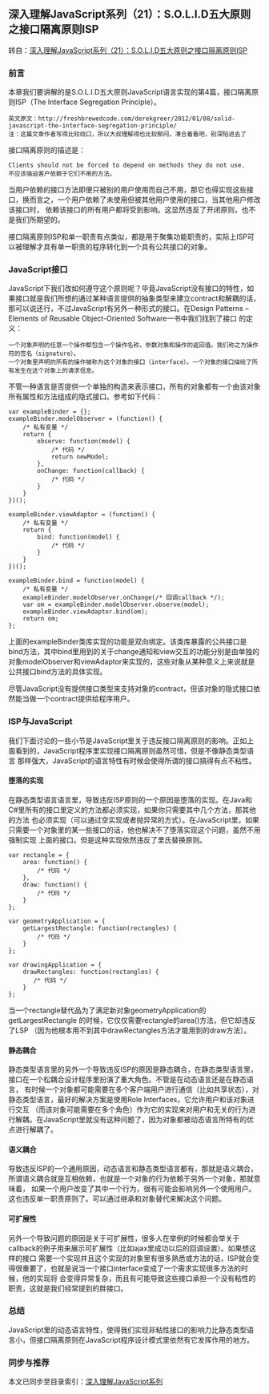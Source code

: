 ## 深入理解JavaScript系列（21）：S.O.L.I.D五大原则之接口隔离原则ISP
转自：[深入理解JavaScript系列（21）：S.O.L.I.D五大原则之接口隔离原则ISP](http://www.cnblogs.com/TomXu/archive/2012/02/14/2330137.html)
### 前言
本章我们要讲解的是S.O.L.I.D五大原则JavaScript语言实现的第4篇，接口隔离原则ISP（The Interface Segregation Principle）。
```
英文原文：http://freshbrewedcode.com/derekgreer/2012/01/08/solid-javascript-the-interface-segregation-principle/
注：这篇文章作者写得比较绕口，所以大叔理解得也比较郁闷，凑合着看吧，别深陷进去了
```
接口隔离原则的描述是：
```
Clients should not be forced to depend on methods they do not use.
不应该强迫客户依赖于它们不用的方法。
```
当用户依赖的接口方法即便只被别的用户使用而自己不用，那它也得实现这些接口，换而言之，一个用户依赖了未使用但被其他用户使用的接口，当其他用户修改该接口时，
依赖该接口的所有用户都将受到影响。这显然违反了开闭原则，也不是我们所期望的。

接口隔离原则ISP和单一职责有点类似，都是用于聚集功能职责的，实际上ISP可以被理解才具有单一职责的程序转化到一个具有公共接口的对象。
### JavaScript接口
JavaScript下我们改如何遵守这个原则呢？毕竟JavaScript没有接口的特性，如果接口就是我们所想的通过某种语言提供的抽象类型来建立contract和解耦的话，
那可以说还行，不过JavaScript有另外一种形式的接口。在Design Patterns – Elements of Reusable Object-Oriented Software一书中我们找到了接口
的定义：
```
一个对象声明的任意一个操作都包含一个操作名称，参数对象和操作的返回值。我们称之为操作符的签名（signature）。
一个对象里声明的所有的操作被称为这个对象的接口（interface）。一个对象的接口描绘了所有发生在这个对象上的请求信息。
```
不管一种语言是否提供一个单独的构造来表示接口，所有的对象都有一个由该对象所有属性和方法组成的隐式接口。参考如下代码：
```
var exampleBinder = {};
exampleBinder.modelObserver = (function() {
    /* 私有变量 */
    return {
        observe: function(model) {
            /* 代码 */
            return newModel;
        },
        onChange: function(callback) {
            /* 代码 */
        }
    }
})();

exampleBinder.viewAdaptor = (function() {
    /* 私有变量 */
    return {
        bind: function(model) {
            /* 代码 */
        }
    }
})();

exampleBinder.bind = function(model) {
    /* 私有变量 */
    exampleBinder.modelObserver.onChange(/* 回调callback */);
    var om = exampleBinder.modelObserver.observe(model);
    exampleBinder.viewAdaptor.bind(om);
    return om;
};
```
上面的exampleBinder类库实现的功能是双向绑定。该类库暴露的公共接口是bind方法，其中bind里用到的关于change通知和view交互的功能分别是由单独的
对象modelObserver和viewAdaptor来实现的，这些对象从某种意义上来说就是公共接口bind方法的具体实现。

尽管JavaScript没有提供接口类型来支持对象的contract，但该对象的隐式接口依然能当做一个contract提供给程序用户。

### ISP与JavaScript
我们下面讨论的一些小节是JavaScript里关于违反接口隔离原则的影响。正如上面看到的，JavaScript程序里实现接口隔离原则虽然可惜，但是不像静态类型语言
那样强大，JavaScript的语言特性有时候会使得所谓的接口搞得有点不粘性。

#### 堕落的实现
在静态类型语言语言里，导致违反ISP原则的一个原因是堕落的实现。在Java和C#里所有的接口里定义的方法都必须实现，如果你只需要其中几个方法，那其他的方法
也必须实现（可以通过空实现或者抛异常的方式）。在JavaScript里，如果只需要一个对象里的某一些接口的话，他也解决不了堕落实现这个问题，虽然不用强制实现
上面的接口。但是这种实现依然违反了里氏替换原则。
```
var rectangle = {
    area: function() {
        /* 代码 */
    },
    draw: function() {
        /* 代码 */
    }
};

var geometryApplication = {
    getLargestRectangle: function(rectangles) {
        /* 代码 */
    }
};

var drawingApplication = {
    drawRectangles: function(rectangles) {
       /* 代码 */
    }
};
```
当一个rectangle替代品为了满足新对象geometryApplication的getLargestRectangle 的时候，它仅仅需要rectangle的area()方法，但它却违反了LSP
（因为他根本用不到其中drawRectangles方法才能用到的draw方法）。

#### 静态耦合
静态类型语言里的另外一个导致违反ISP的原因是静态耦合，在静态类型语言里，接口在一个松耦合设计程序里扮演了重大角色。不管是在动态语言还是在静态语言，
有时候一个对象都可能需要在多个客户端用户进行通信（比如共享状态），对静态类型语言，最好的解决方案是使用Role Interfaces，它允许用户和该对象进行交互
（而该对象可能需要在多个角色）作为它的实现来对用户和无关的行为进行解耦。在JavaScript里就没有这种问题了，因为对象都被动态语言所特有的优点进行解耦了。

#### 语义耦合
导致违反ISP的一个通用原因，动态语言和静态类型语言都有，那就是语义耦合，所谓语义耦合就是互相依赖，也就是一个对象的行为依赖于另外一个对象，那就意味着，
如果一个用户改变了其中一个行为，很有可能会影响另外一个使用用户。这也违反单一职责原则了。可以通过继承和对象替代来解决这个问题。

#### 可扩展性
另外一个导致问题的原因是关于可扩展性，很多人在举例的时候都会举关于callback的例子用来展示可扩展性（比如ajax里成功以后的回调设置）。如果想这样的接口
需要一个实现并且这个实现的对象里有很多熟悉或方法的话，ISP就会变得很重要了，也就是说当一个接口interface变成了一个需求实现很多方法的时候，他的实现将
会变得异常复杂，而且有可能导致这些接口承担一个没有粘性的职责，这就是我们经常提到的胖接口。
### 总结
JavaScript里的动态语言特性，使得我们实现非粘性接口的影响力比静态类型语言小，但接口隔离原则在JavaScript程序设计模式里依然有它发挥作用的地方。

### 同步与推荐
本文已同步至目录索引：[深入理解JavaScript系列](http://www.cnblogs.com/TomXu/archive/2012/02/14/2330137.html)
